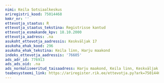 ```yaml
---
nimi: Keila Sotsiaalkeskus
ariregistri_kood: 75014468
kmkr_nr: ''
ettevotja_staatus: R
ettevotja_staatus_tekstina: Registrisse kantud
ettevotja_esmakande_kpv: 18.10.2000
ettevotja_aadress: .na
asukoht_ettevotja_aadressis: Keskväljak 17
asukoha_ehak_kood: 296
asukoha_ehak_tekstina: Keila linn, Harju maakond
indeks_ettevotja_aadressis: '76605'
ads_adr_id: 776913
ads_ads_oid: .na
ads_normaliseeritud_taisaadress: Harju maakond, Keila linn, Keskväljak 17
teabesysteemi_link: https://ariregister.rik.ee/ettevotja.py?ark=75014468&ref=rekvisiidid
---
```

